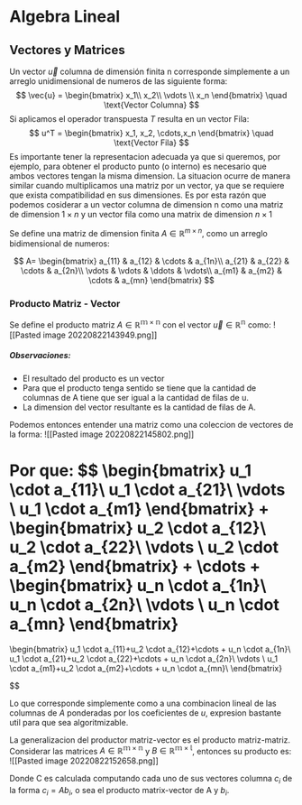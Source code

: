 # Algebra Lineal


## Vectores y Matrices
Un vector $\vec{u}$  columna de dimensión finita n corresponde simplemente a un arreglo unidimensional de numeros de las siguiente forma:
$$
\vec{u} =
\begin{bmatrix}
x_1\\
x_2\\
\vdots \\
x_n
\end{bmatrix}
\quad \text{Vector Columna}
$$
Si aplicamos el operador transpuesta $T$ resulta en un vector Fila:
$$
u^T =
\begin{bmatrix}
x_1, x_2, \cdots,x_n
\end{bmatrix}
\quad \text{Vector Fila}
$$
Es importante tener la representacion adecuada ya que si queremos, por ejemplo, para obtener el producto punto (o interno) es necesario que ambos vectores tengan la misma dimension. La situacion ocurre de manera similar cuando multiplicamos una matriz por un vector, ya que se requiere que exista compatibilidad en sus dimensiones. Es por esta razón que podemos cosiderar a un vector columna de dimension n como una matriz de dimension $1 \times n$ y un vector fila como una matrix de dimension $n \times 1$


Se define una matriz de dimension finita $A\in\mathbb{R}^{m \times n}$, como un arreglo bidimensional de numeros:

$$
A=
\begin{bmatrix}
a_{11} & a_{12} & \cdots & a_{1n}\\
a_{21} & a_{22} & \cdots & a_{2n}\\
\vdots & \vdots & \ddots & \vdots\\ 
a_{m1} & a_{m2} & \cdots & a_{mn}
\end{bmatrix}
$$
### Producto Matriz - Vector
Se define el producto matriz $A\in\mathbb{R^{m\times n}}$ con el vector $\vec{u}\in\mathbb{R^n}$ como:
![[Pasted image 20220822143949.png]]
##### Observaciones:
- El resultado del producto es un vector
- Para que el producto tenga sentido se tiene que la cantidad de columnas de A tiene que ser igual a la cantidad de filas de u.
- La dimension del vector resultante es la cantidad de filas de A.

Podemos entonces entender una matriz como una coleccion de vectores de la forma:
![[Pasted image 20220822145802.png]]

Por que:
$$
\begin{bmatrix}
u_1 \cdot a_{11}\\
u_1 \cdot a_{21}\\
\vdots \\
u_1 \cdot a_{m1}
\end{bmatrix}
+
\begin{bmatrix}
u_2 \cdot a_{12}\\
u_2 \cdot a_{22}\\
\vdots \\
u_2 \cdot a_{m2}
\end{bmatrix}
+
\cdots
+
\begin{bmatrix}
u_n \cdot a_{1n}\\
u_n \cdot a_{2n}\\
\vdots \\
u_n \cdot a_{mn}
\end{bmatrix}
=
\begin{bmatrix}
u_1 \cdot a_{11}+u_2 \cdot a_{12}+\cdots + u_n \cdot a_{1n}\\
u_1 \cdot a_{21}+u_2 \cdot a_{22}+\cdots + u_n \cdot a_{2n}\\
\vdots \\
u_1 \cdot a_{m1}+u_2 \cdot a_{m2}+\cdots + u_n \cdot a_{mn}\\
\end{bmatrix}

$$

Lo que corresponde simplemente como a una combinacion lineal de las columnas de $A$ ponderadas por los coeficientes de $u$, expresion bastante util para que sea algoritmizable.

La generalizacion del productor matriz-vector es el producto matriz-matriz. Considerar las matrices $A\in\mathbb{R^{m\times n}}$ y $B\in\mathbb{R^{m\times l}}$, entonces su producto es:
![[Pasted image 20220822152658.png]]

Donde C es calculada computando cada uno de sus vectores columna $c_i$ de la forma $c_i=Ab_i$, o sea el producto matrix-vector  de A y $b_i$.